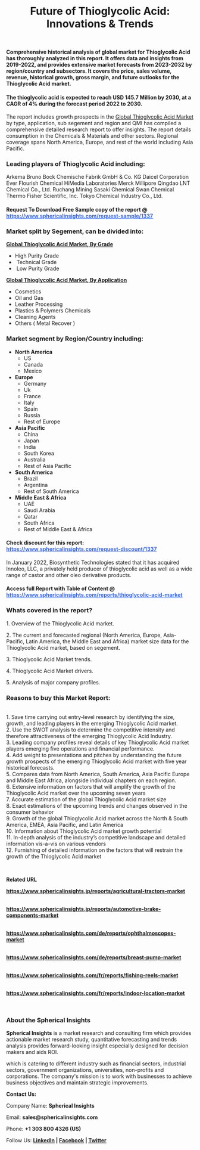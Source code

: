 <p>&nbsp;</p>
<h1 style="text-align: center;"><strong>Future of Thioglycolic Acid: Innovations &amp; Trends</strong></h1>
<p>&nbsp;</p>
<p><strong>Comprehensive historical analysis of global market for Thioglycolic Acid has thoroughly analyzed in this report. It offers data and insights from 2019-2022, and provides extensive market forecasts from 2023-2032 by region/country and subsectors. It covers the price, sales volume, revenue, historical growth, gross margin, and future outlooks for the Thioglycolic Acid market.</strong></p>
<h4><strong>The thioglycolic acid is expected to reach USD 145.7 Million by 2030, at a CAGR of 4% during the forecast period 2022 to 2030.</strong></h4>
<p>The report includes growth prospects in the <a href="https://www.sphericalinsights.com/reports/thioglycolic-acid-market" target="_blank">Global Thioglycolic Acid Market</a> by type, application, sub segement and region and QMI has compiled a comprehensive detailed research report to offer insights. The report details consumption in the Chemicals &amp; Materials and other sectors. Regional coverage spans North America, Europe, and rest of the world including Asia Pacific.</p>
<h3><strong>Leading players of Thioglycolic Acid including:</strong></h3>
<p>Arkema Bruno Bock Chemische Fabrik GmbH &amp; Co. KG Daicel Corporation Ever Flourish Chemical HiMedia Laboratories Merck Millipore Qingdao LNT Chemical Co., Ltd. Ruchang Mining Sasaki Chemical Swan Chemical Thermo Fisher Scientific, Inc. Tokyo Chemical Industry Co., Ltd.</p>
<h4>Request To Download Free Sample copy of the report  @ <span style="color: #3366ff;"><a style="color: #3366ff;" href="https://www.sphericalinsights.com/request-sample/1337" target="_blank">https://www.sphericalinsights.com/request-sample/1337</a></span></h4>
<h3><strong>Market split by Segement, can be divided into:</strong></h3>
<p><strong><u>Global Thioglycolic Acid Market, By Grade</u></strong></p>
<ul>
<li>High Purity Grade</li>
<li>&nbsp;Technical Grade</li>
<li>&nbsp;Low Purity Grade</li>
</ul>
<p><strong><u>Global Thioglycolic Acid Market, By Application</u></strong></p>
<ul>
<li>Cosmetics</li>
<li>Oil and Gas</li>
<li>Leather Processing</li>
<li>Plastics &amp; Polymers Chemicals</li>
<li>Cleaning Agents</li>
<li>Others ( Metal Recover )</li>
</ul>
<h3><strong>Market segment by Region/Country including:</strong></h3>
<ul>
<li><strong>North America</strong>
<ul>
<li>US</li>
<li>Canada</li>
<li>Mexico</li>
</ul>
</li>
<li><strong>Europe</strong>
<ul>
<li>Germany</li>
<li>Uk</li>
<li>France</li>
<li>Italy</li>
<li>Spain</li>
<li>Russia</li>
<li>Rest of Europe</li>
</ul>
</li>
<li><strong>Asia Pacific</strong>
<ul>
<li>China</li>
<li>Japan</li>
<li>India</li>
<li>South Korea</li>
<li>Australia</li>
<li>Rest of Asia Pacific</li>
</ul>
</li>
<li><strong>South America</strong>
<ul>
<li>Brazil</li>
<li>Argentina</li>
<li>Rest of South America</li>
</ul>
</li>
<li><strong>Middle East &amp; Africa</strong>
<ul>
<li>UAE</li>
<li>Saudi Arabia</li>
<li>Qatar</li>
<li>South Africa</li>
<li>Rest of Middle East &amp; Africa</li>
</ul>
</li>
</ul>
<h4>Check discount for this report: <span style="color: #3366ff;"><a style="color: #3366ff;" href="https://www.sphericalinsights.com/request-discount/1337" target="_blank">https://www.sphericalinsights.com/request-discount/1337</a></span></h4>
<p>In January 2022, Biosynthetic Technologies stated that it has acquired Innoleo, LLC, a privately held producer of thioglycolic acid as well as a wide range of castor and other oleo derivative products.</p>
<h4>Access full Report with Table of Content @ <span style="color: #3366ff;"><a style="color: #3366ff;" href="https://www.sphericalinsights.com/reports/thioglycolic-acid-market" target="_blank">https://www.sphericalinsights.com/reports/thioglycolic-acid-market</a></span></h4>
<h3><strong>Whats covered in the report?</strong></h3>
<p>1. Overview of the Thioglycolic Acid market.</p>
<p>2. The current and forecasted regional (North America, Europe, Asia-Pacific, Latin America, the Middle East and Africa) market size data for the Thioglycolic Acid market, based on segement.</p>
<p>3. Thioglycolic Acid Market trends.</p>
<p>4. Thioglycolic Acid Market drivers.</p>
<p>5. Analysis of major company profiles.</p>
<h3><strong>Reasons to buy this Market Report:</strong></h3>
<p><br /> 1. Save time carrying out entry-level research by identifying the size, growth, and leading players in the emerging Thioglycolic Acid market.<br /> 2. Use the SWOT analysis to determine the competitive intensity and therefore attractiveness of the emerging Thioglycolic Acid Industry.<br /> 3. Leading company profiles reveal details of key Thioglycolic Acid market players emerging five operations and financial performance.<br /> 4. Add weight to presentations and pitches by understanding the future growth prospects of the emerging Thioglycolic Acid market with five year historical forecasts.<br /> 5. Compares data from North America, South America, Asia Pacific Europe and Middle East Africa, alongside individual chapters on each region.<br /> 6. Extensive information on factors that will amplify the growth of the Thioglycolic Acid market over the upcoming seven years<br /> 7. Accurate estimation of the global Thioglycolic Acid market size <br /> 8. Exact estimations of the upcoming trends and changes observed in the consumer behavior <br /> 9. Growth of the global Thioglycolic Acid market across the North &amp; South America, EMEA, Asia Pacific, and Latin America<br /> 10. Information about Thioglycolic Acid market growth potential<br /> 11. In-depth analysis of the industry&rsquo;s competitive landscape and detailed information vis-a-vis on various vendors<br /> 12. Furnishing of detailed information on the factors that will restrain the growth of the Thioglycolic Acid market</p>
<p>&nbsp;</p>
<p><strong>Related URL</strong></p>
<p><strong><a href="https://www.sphericalinsights.jp/reports/agricultural-tractors-market">https://www.sphericalinsights.jp/reports/agricultural-tractors-market</a>&nbsp;</strong></p>
<p><br /><strong><a href="https://www.sphericalinsights.jp/reports/automotive-brake-components-market">https://www.sphericalinsights.jp/reports/automotive-brake-components-market</a>&nbsp;</strong></p>
<p><br /><strong><a href="https://www.sphericalinsights.com/de/reports/ophthalmoscopes-market">https://www.sphericalinsights.com/de/reports/ophthalmoscopes-market</a>&nbsp;</strong></p>
<p><br /><strong><a href="https://www.sphericalinsights.com/de/reports/breast-pump-market">https://www.sphericalinsights.com/de/reports/breast-pump-market</a></strong></p>
<p>&nbsp;<br /><strong><a href="https://www.sphericalinsights.com/fr/reports/fishing-reels-market">https://www.sphericalinsights.com/fr/reports/fishing-reels-market</a>&nbsp;</strong></p>
<p><br /><strong><a href="https://www.sphericalinsights.com/fr/reports/indoor-location-market">https://www.sphericalinsights.com/fr/reports/indoor-location-market</a>&nbsp;</strong></p>
<p>&nbsp;</p>
<h3><strong>About the Spherical Insights</strong></h3>
<p><strong>Spherical Insights</strong> is a market research and consulting firm which provides actionable market research study, quantitative forecasting and trends analysis provides forward-looking insight especially designed for decision makers and aids ROI.</p>
<p>which is catering to different industry such as financial sectors, industrial sectors, government organizations, universities, non-profits and corporations. The company's mission is to work with businesses to achieve business objectives and maintain strategic improvements.</p>
<p><strong>Contact Us:</strong></p>
<p>Company Name: <strong>Spherical Insights</strong></p>
<p>Email: <strong>sales@sphericalinsights.com</strong></p>
<p>Phone: <strong>+1 303 800 4326 (US)</strong></p>
<p>Follow Us: <strong><a href="https://www.linkedin.com/company/spherical-insight/"><u>LinkedIn</u></a> | <a href="https://www.facebook.com/sphericalinsights22"><u>Facebook</u></a> | <a href="https://twitter.com/SInsights_US"><u>Twitter</u></a></strong></p>
<p>&nbsp;</p>
